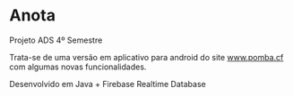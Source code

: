 # Anota
Projeto ADS 4º Semestre

Trata-se de uma versão em aplicativo para android do site www.pomba.cf com algumas novas funcionalidades.

Desenvolvido em Java + Firebase Realtime Database

